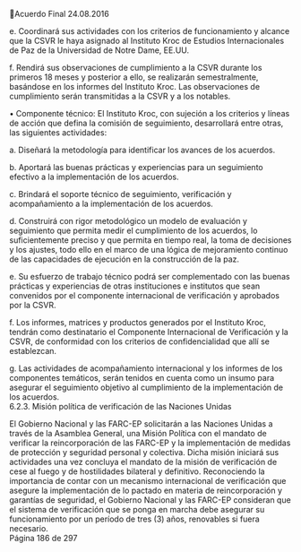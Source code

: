 Acuerdo Final 
24.08.2016 
 
e. Coordinará  sus  actividades  con  los  criterios  de  funcionamiento  y  alcance  que  la  CSVR  le  haya 
asignado al Instituto Kroc de Estudios Internacionales de Paz de la Universidad de Notre Dame, 
EE.UU. 
 
f. Rendirá sus observaciones de cumplimiento a la CSVR durante los primeros 18 meses y posterior 
a  ello,  se  realizarán  semestralmente,  basándose  en  los  informes  del  Instituto  Kroc.  Las 
observaciones de cumplimiento serán transmitidas a la CSVR y a los notables. 
 
• Componente  técnico:  El  Instituto  Kroc,  con  sujeción  a  los  criterios  y  líneas  de  acción  que 
defina la comisión de seguimiento, desarrollará entre otras, las siguientes actividades: 
 
a. Diseñará la metodología para identificar los avances de los acuerdos. 
 
b. Aportará las buenas prácticas y experiencias para un seguimiento efectivo a la implementación 
de los acuerdos. 
 
c. Brindará el soporte técnico de seguimiento, verificación y acompañamiento a la implementación 
de los acuerdos.  
 
d. Construirá con rigor metodológico un modelo de evaluación y seguimiento que permita medir el 
cumplimiento de los acuerdos, lo suficientemente preciso y que permita en tiempo real, la toma 
de decisiones y los ajustes, todo ello en el marco de una lógica de mejoramiento continuo de las 
capacidades de ejecución en la construcción de la paz. 
 
e. Su esfuerzo de trabajo técnico podrá ser complementado con las buenas prácticas y experiencias 
de  otras  instituciones  e  institutos  que  sean  convenidos  por  el  componente  internacional  de 
verificación y aprobados por la CSVR. 
 
f. Los informes, matrices y productos generados por el Instituto Kroc, tendrán como destinatario el 
Componente  Internacional  de  Verificación  y  la  CSVR,  de  conformidad  con  los  criterios  de 
confidencialidad que allí se establezcan. 
 
g. Las actividades de acompañamiento internacional y los informes de los componentes temáticos, 
serán tenidos en cuenta como un insumo para asegurar el seguimiento objetivo al cumplimiento 
de la implementación de los acuerdos.  
6.2.3. Misión política de verificación de las Naciones Unidas 
 
El Gobierno Nacional y las FARC-EP solicitarán a las Naciones Unidas a través de la Asamblea General, una 
Misión  Política  con  el  mandato  de  verificar  la  reincorporación  de  las  FARC-EP  y  la  implementación  de 
medidas  de  protección  y  seguridad  personal  y  colectiva.  Dicha  misión  iniciará  sus  actividades  una  vez 
concluya el mandato de la misión de verificación de cese al fuego y de hostilidades bilateral y definitivo. 
Reconociendo la importancia de contar con un mecanismo internacional de verificación que asegure la 
implementación  de  lo  pactado  en  materia  de  reincorporación  y  garantías  de  seguridad,  el  Gobierno 
Nacional y las FARC-EP consideran que el sistema de verificación que se ponga en marcha debe asegurar 
su funcionamiento por un período de tres (3) años, renovables si fuera necesario.  
Página 186 de 297 
 

